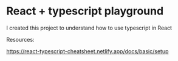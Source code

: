 # React + typescript playground

I created this project to understand how to use typescript in React

Resources:

https://react-typescript-cheatsheet.netlify.app/docs/basic/setup